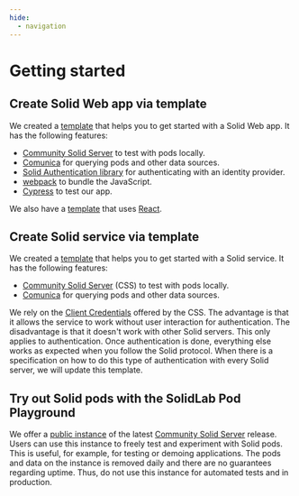 ```yaml
---
hide:
  - navigation
---
```


# Getting started

## Create Solid Web app via template

We created a [template](https://github.com/SolidLabResearch/solid-web-app-template) that 
helps you to get started with a Solid Web app.
It has the following features:

- [Community Solid Server](https://github.com/CommunitySolidServer/CommunitySolidServer) to test with pods locally.
- [Comunica](https://comunica.dev/) for querying pods and other data sources.
- [Solid Authentication library](https://github.com/inrupt/solid-client-authn-js)
  for authenticating with an identity provider.
- [webpack](https://webpack.js.org/) to bundle the JavaScript.
- [Cypress](https://www.cypress.io/) to test our app.

We also have a [template](https://github.com/SolidLabResearch/solid-web-app-react-template) that 
uses [React](https://react.dev/).

## Create Solid service via template

We created a [template](https://github.com/SolidLabResearch/solid-service-template) that
helps you to get started with a Solid service.
It has the following features:

- [Community Solid Server](https://github.com/CommunitySolidServer/CommunitySolidServer) (CSS) to test with pods locally.
- [Comunica](https://comunica.dev/) for querying pods and other data sources.

We rely on the [Client Credentials](https://communitysolidserver.github.io/CommunitySolidServer/6.x/usage/client-credentials/)
offered by the CSS.
The advantage is that it allows the service to work without user interaction for authentication.
The disadvantage is that it doesn't work with other Solid servers.
This only applies to authentication.
Once authentication is done,
everything else works as expected when you follow the Solid protocol.
When there is a specification on how to do this type of authentication with every Solid server,
we will update this template.

## Try out Solid pods with the SolidLab Pod Playground

We offer a [public instance](https://pod.playground.solidlab.be/) 
of the latest [Community Solid Server](https://github.com/CommunitySolidServer/CommunitySolidServer) release.
Users can use this instance to freely test and experiment with Solid pods.
This is useful, for example, for testing or demoing applications.
The pods and data on the instance is removed daily and
there are no guarantees regarding uptime.
Thus, do not use this instance for automated tests and in production.
